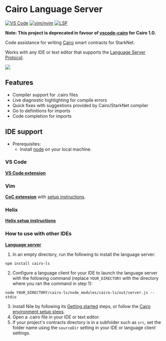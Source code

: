 # Cairo Language Server

[![VS Code](https://img.shields.io/visual-studio-marketplace/i/ericglau.cairo-ls?label=VS%20Code)](https://marketplace.visualstudio.com/items?itemName=ericglau.cairo-ls) [![vim/nvim](https://img.shields.io/npm/dt/coc-cairo?label=vim%2Fnvim)](https://github.com/kevinhalliday/coc-cairo) [![LSP](https://img.shields.io/npm/dt/cairo-ls?label=LSP)](https://www.npmjs.com/package/cairo-ls) 

**Note: This project is deprecated in favour of [vscode-cairo](https://github.com/starkware-libs/cairo/blob/main/vscode-cairo/README.md) for Cairo 1.0.**

Code assistance for writing [Cairo](https://www.cairo-lang.org/) smart contracts for StarkNet.

Works with any IDE or text editor that supports the [Language Server Protocol](https://microsoft.github.io/language-server-protocol/).

![](images/codecomplete.gif)

## Features

- Compiler support for .cairo files
- Live diagnostic highlighting for compile errors
- Quick fixes with suggestions provided by Cairo/StarkNet compiler
- Go to definitions for imports
- Code completion for imports

## IDE support

- Prerequisites:
  - Install [node](https://nodejs.org/en/) on your local machine.

### VS Code

[**VS Code extension**](https://marketplace.visualstudio.com/items?itemName=ericglau.cairo-ls)

### Vim

[**CoC extension**](https://github.com/kevinhalliday/coc-cairo) with [setup instructions](https://github.com/ericglau/cairo-ls/blob/main/VIM.md).

### Helix

[**Helix setup instructions**](HELIX.md)

### How to use with other IDEs

[**Language server**](https://www.npmjs.com/package/cairo-ls)

1. In an empty directory, run the following to install the language server:
```
npm install cairo-ls
```
2. Configure a language client for your IDE to launch the language server with the following command (replace `YOUR_DIRECTORY` with the directory where you ran the command in step 1):
```
node YOUR_DIRECTORY/cairo-ls/node_modules/cairo-ls/out/server.js --stdio
```
3. Install Nile by following its [Getting started](https://github.com/OpenZeppelin/nile#getting-started) steps, or follow the [Cairo environment setup steps](https://www.cairo-lang.org/docs/quickstart.html).
4. Open a .cairo file in your IDE or text editor.
5. If your project's contracts directory is in a subfolder such as `src`, set the folder name using the `sourceDir` setting in your IDE or language client settings.
